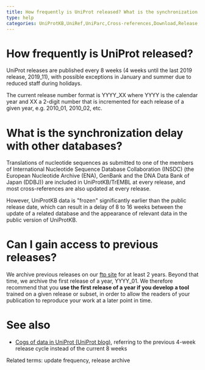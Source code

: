 ```yaml
---
title: How frequently is UniProt released? What is the synchronization delay with other databases? Can I gain access to previous releases?
type: help
categories: UniProtKB,UniRef,UniParc,Cross-references,Download,Release,faq
---
```


# How frequently is UniProt released?

UniProt releases are published every 8 weeks (4 weeks until the last 2019 release, 2019\_11), with possible exceptions in January and summer due to reduced staff during holidays.

The current release number format is YYYY\_XX where YYYY is the calendar year and XX a 2-digit number that is incremented for each release of a given year, e.g. 2010\_01, 2010\_02, etc.

# What is the synchronization delay with other databases?

Translations of nucleotide sequences as submitted to one of the members of International Nucleotide Sequence Database Collaboration (INSDC) (the European Nucleotide Archive (ENA), GenBank and the DNA Data Bank of Japan (DDBJ)) are included in UniProtKB/TrEMBL at every release, and most cross-references are also updated at every release.

However, UniProtKB data is "frozen" significantly earlier than the public release date, which can result in a delay of 8 to 16 weeks between the update of a related database and the appearance of relevant data in the public version of UniProtKB.

# Can I gain access to previous releases?

We archive previous releases on our [ftp site](https://ftp.ebi.ac.uk/pub/databases/uniprot/previous_releases) for at least 2 years. Beyond that time, we archive the first release of a year, YYYY\_01. We therefore recommend that you **use the first release of a year if you develop a tool** trained on a given release or subset, in order to allow the readers of your publication to reproduce your work at a later point in time.

# See also

-   [Cogs of data in UniProt (UniProt blog)](https://insideuniprot.blogspot.com/2018/08/), referring to the previous 4-week release cycle instead of the current 8 weeks

Related terms: update frequency, release archive
